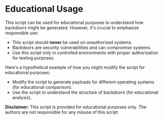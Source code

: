# Educational Usage

This script can be used for educational purposes to understand how backdoors might be generated. However, it's crucial to emphasize responsible use:

* This script should **never** be used on unauthorized systems.
* Backdoors are security vulnerabilities and can compromise systems.
* Use this script only in controlled environments with proper authorization for testing purposes.

Here's a hypothetical example of how you might modify the script for educational purposes:

* Modify the script to generate payloads for different operating systems (for educational comparison).
* Use the script to understand the structure of backdoors (for educational analysis).

**Disclaimer:** This script is provided for educational purposes only.  The authors are not responsible for any misuse of this script